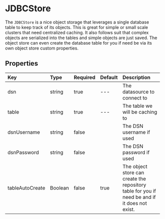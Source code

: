 # JDBCStore

The `JDBCStore` is a nice object storage that leverages a single database table to keep track of its objects. This is great for simple or small scale clusters that need centralized caching. It also follows suit that complex objects are serialized into the tables and simple objects are just saved. The object store can even create the database table for you if need be via its own object store custom properties.

## Properties

| Key | Type | Required | Default | Description |
| :--- | :--- | :--- | :--- | :--- |
| dsn | string | true | --- | The datasource to connect to |
| table | string | true | --- | The table we will be caching to |
| dsnUsername | string | false |  | The DSN username if used |
| dsnPassword | string | false |  | The DSN password if used |
| tableAutoCreate | Boolean | false | true | The object store can create the repository table for you if need be and if it does not exist. |

